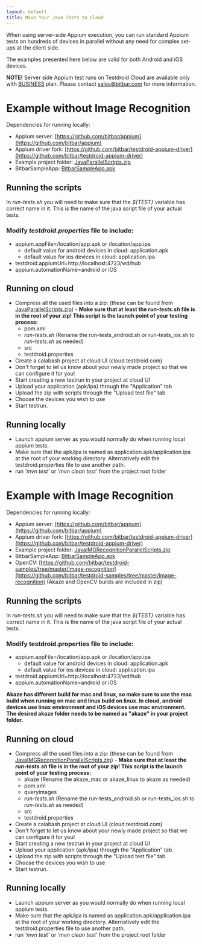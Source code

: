 ```yaml
---
layout: default
title: Move Your Java Tests to Cloud
---
```


When using server-side Appium execution, you can run standard Appium
tests on hundreds of devices in parallel without any need for complex
set-ups at the client side.

The examples presented here below are valid for both Android and iOS
devices.

**NOTE!** Server side Appium test runs on Testdroid Cloud are
  available only with [BUSINESS](http://testdroid.com/pricing)
  plan. Please contact <sales@bitbar.com> for more information.

# Example **without** Image Recognition

Dependencies for running locally:

* Appium server: [https://github.com/bitbar/appium](https://github.com/bitbar/appium)
* Appium driver fork: [https://github.com/bitbar/testdroid-appium-driver](https://github.com/bitbar/testdroid-appium-driver)
* Example project folder: [JavaParallelScripts.zip](https://www.dropbox.com/s/9tglr5kezvfk48n/PythonParallelScripts.zip?dl=0)
* BitbarSampleApp: [BitbarSampleApp.apk](https://www.dropbox.com/s/65zjcyz15l50c4n/BitbarSampleApp.apk?dl=0)
 
## Running the scripts

In *run-tests.sh* you will need to make sure that the *${TEST}* variable
has correct name in it. This is the name of the java script file of
your actual tests.

### Modify *testdroid.properties* file to include:

* appium.appFile=/location/app.apk or /location/app.ipa
  * default value for android devices in cloud: application.apk
  * default value for ios devices in cloud: application.ipa
* testdroid.appiumUrl=http://localhost:4723/wd/hub
* appium.automationName=android or iOS

## Running on cloud

* Compress all the used files into a zip: (these can be found from
  [JavaParallelScripts.zip](https://www.dropbox.com/s/zmr0ls8enjgupsa/JavaParallelScripts.zip?dl=0)) - **Make sure that at least the *run-tests.sh*
  file is in the root of your zip! This script is the launch point of
  your testing process:**
  * pom.xml
  * *run-tests.sh* (Rename the run-tests_android.sh or run-tests_ios.sh to *run-tests.sh* as needed)
  * src
  * testdroid.properties
* Create a calabash project at cloud UI (cloud.testdroid.com)
* Don't forget to let us know about your newly made project so that we can configure it for you!
* Start creating a new testrun in your project at cloud UI
* Upload your application (apk/ipa) through the "Application" tab
* Upload the zip with scripts through the "Upload test file" tab
* Choose the devices you wish to use
* Start testrun.

## Running locally

* Launch appium server as you would normally do when running local
appium tests.
* Make sure that the apk/ipa is named as
  application.apk/application.ipa at the root of your working
  directory. Alternatively edit the testdroid.properties file to use
  another path.
* run *'mvn test'* or *'mvn clean test'* from the project
  root folder
 
# Example **with** Image Recognition

Dependencies for running locally:

* Appium server: [https://github.com/bitbar/appium](https://github.com/bitbar/appium)
* Appium driver fork: [https://github.com/bitbar/testdroid-appium-driver](https://github.com/bitbar/testdroid-appium-driver)
* Example project folder: [JavaIMGRecognitionParallelScripts.zip](https://www.dropbox.com/s/sqyg6u7a8eyo96x/JavaIMGRecognitionParallelScripts.zip?dl=0)
* BitbarSampleApp: [BitbarSampleApp.apk](https://www.dropbox.com/s/65zjcyz15l50c4n/BitbarSampleApp.apk?dl=0)
* OpenCV: [https://github.com/bitbar/testdroid-samples/tree/master/image-recognition](https://github.com/bitbar/testdroid-samples/tree/master/image-recognition) (Akaze and OpenCV builds are included in zip)
 
## Running the scripts

In *run-tests.sh* you will need to make sure that the *${TEST}*
variable has correct name in it. This is the name of the java script
file of your actual tests.

### Modify testdroid.properties file to include:

* appium.appFile=/location/app.apk or /location/app.ipa
  * default value for android devices in cloud: application.apk
  * default value for ios devices in cloud: application.ipa
* testdroid.appiumUrl=http://localhost:4723/wd/hub
* appium.automationName=android or iOS

**Akaze has different build for mac and linux, so make sure to use the
mac build when running on mac and linux build on linux. In cloud,
android devices use linux environment and iOS devices use mac
environment. The desired akaze folder needs to be named as "akaze" in
your project folder.**
 
## Running on cloud

* Compress all the used files into a zip: (these can be found from
[JavaIMGRecognitionParallelScripts.zip](https://www.dropbox.com/s/sqyg6u7a8eyo96x/JavaIMGRecognitionParallelScripts.zip?dl=0)) - **Make sure that at least the
*run-tests.sh* file is in the root of your zip! This script is the
launch point of your testing process:**
  * akaze (Rename the akaze_mac or akaze_linux to akaze as needed)
  * pom.xml
  * queryimages
  * *run-tests.sh* (Rename the run-tests_android.sh or run-tests_ios.sh to *run-tests.sh* as needed)
  * src
  * testdroid.properties
* Create a calabash project at cloud UI (cloud.testdroid.com)
* Don't forget to let us know about your newly made project so that we can configure it for you!
* Start creating a new testrun in your project at cloud UI
* Upload your application (apk/ipa) through the "Application" tab
* Upload the zip with scripts through the "Upload test file" tab
* Choose the devices you wish to use
* Start testrun.
 
## Running locally

* Launch appium server as you would normally do when running local
appium tests.
* Make sure that the apk/ipa is named as
application.apk/application.ipa at the root of your working
directory. Alternatively edit the testdroid.properties file to use
another path.
* run *'mvn test'* or *'mvn clean test'* from the project root folder
